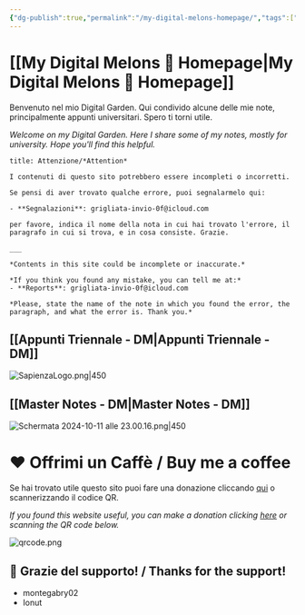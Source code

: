 ```yaml
---
{"dg-publish":true,"permalink":"/my-digital-melons-homepage/","tags":["gardenEntry"]}
---
```


# [[My Digital Melons 🍈 Homepage\|My Digital Melons 🍈 Homepage]]

Benvenuto nel mio Digital Garden. Qui condivido alcune delle mie note, principalmente appunti universitari. Spero ti torni utile.

*Welcome on my Digital Garden. Here I share some of my notes, mostly for university. Hope you'll find this helpful.*

```ad-attention
title: Attenzione/*Attention*

I contenuti di questo sito potrebbero essere incompleti o incorretti.

Se pensi di aver trovato qualche errore, puoi segnalarmelo qui:

- **Segnalazioni**: grigliata-invio-0f@icloud.com

per favore, indica il nome della nota in cui hai trovato l'errore, il paragrafo in cui si trova, e in cosa consiste. Grazie.

___

*Contents in this site could be incomplete or inaccurate.*

*If you think you found any mistake, you can tell me at:*
- **Reports**: grigliata-invio-0f@icloud.com

*Please, state the name of the note in which you found the error, the paragraph, and what the error is. Thank you.*
```


## [[Appunti Triennale - DM\|Appunti Triennale - DM]]

![SapienzaLogo.png|450](/img/user/SapienzaLogo.png)

## [[Master Notes - DM\|Master Notes - DM]]

![Schermata 2024-10-11 alle 23.00.16.png|450](/img/user/Schermata%202024-10-11%20alle%2023.00.16.png)





# ❤️ Offrimi un Caffè / Buy me a coffee

Se hai trovato utile questo sito puoi fare una donazione cliccando [qui](https://ko-fi.com/matteomeloni) o scannerizzando il codice QR.

*If you found this website useful, you can make a donation clicking [here](https://ko-fi.com/matteomeloni) or scanning the QR code below.*

![qrcode.png](/img/user/allegati/qrcode.png)

## 🫶 Grazie del supporto! / Thanks for the support!

- montegabry02
- Ionut


